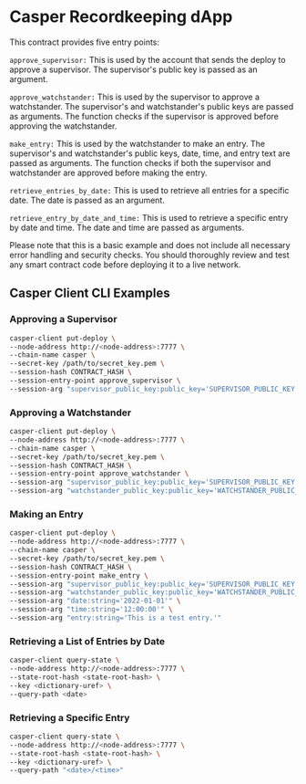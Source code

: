 # Casper Recordkeeping dApp

This contract provides five entry points:

`approve_supervisor:` This is used by the account that sends the deploy to approve a supervisor. The supervisor's public key is passed as an argument.

`approve_watchstander:` This is used by the supervisor to approve a watchstander. The supervisor's and watchstander's public keys are passed as arguments. The function checks if the supervisor is approved before approving the watchstander.

`make_entry:` This is used by the watchstander to make an entry. The supervisor's and watchstander's public keys, date, time, and entry text are passed as arguments. The function checks if both the supervisor and watchstander are approved before making the entry.

`retrieve_entries_by_date:` This is used to retrieve all entries for a specific date. The date is passed as an argument.

`retrieve_entry_by_date_and_time:` This is used to retrieve a specific entry by date and time. The date and time are passed as arguments.

Please note that this is a basic example and does not include all necessary error handling and security checks. You should thoroughly review and test any smart contract code before deploying it to a live network.

## Casper Client CLI Examples

### Approving a Supervisor

```bash
casper-client put-deploy \
--node-address http://<node-address>:7777 \
--chain-name casper \
--secret-key /path/to/secret_key.pem \
--session-hash CONTRACT_HASH \
--session-entry-point approve_supervisor \
--session-arg "supervisor_public_key:public_key='SUPERVISOR_PUBLIC_KEY'"
```

### Approving a Watchstander

```bash
casper-client put-deploy \
--node-address http://<node-address>:7777 \
--chain-name casper \
--secret-key /path/to/secret_key.pem \
--session-hash CONTRACT_HASH \
--session-entry-point approve_watchstander \
--session-arg "supervisor_public_key:public_key='SUPERVISOR_PUBLIC_KEY'" \
--session-arg "watchstander_public_key:public_key='WATCHSTANDER_PUBLIC_KEY'"
```

### Making an Entry

```bash
casper-client put-deploy \
--node-address http://<node-address>:7777 \
--chain-name casper \
--secret-key /path/to/secret_key.pem \
--session-hash CONTRACT_HASH \
--session-entry-point make_entry \
--session-arg "supervisor_public_key:public_key='SUPERVISOR_PUBLIC_KEY'" \
--session-arg "watchstander_public_key:public_key='WATCHSTANDER_PUBLIC_KEY'" \
--session-arg "date:string='2022-01-01'" \
--session-arg "time:string='12:00:00'" \
--session-arg "entry:string='This is a test entry.'"
```

### Retrieving a List of Entries by Date

```bash
casper-client query-state \
--node-address http://<node-address>:7777 \
--state-root-hash <state-root-hash> \
--key <dictionary-uref> \
--query-path <date>
```

### Retrieving a Specific Entry

```bash
casper-client query-state \
--node-address http://<node-address>:7777 \
--state-root-hash <state-root-hash> \
--key <dictionary-uref> \
--query-path "<date>/<time>"
```